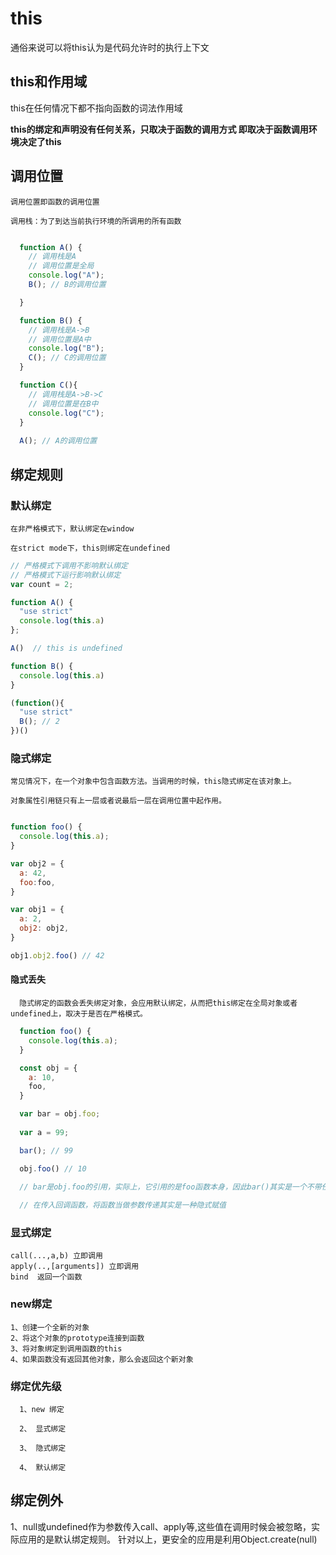 # this
  
  通俗来说可以将this认为是代码允许时的执行上下文

  ## this和作用域
  
  this在任何情况下都不指向函数的词法作用域

  **this的绑定和声明没有任何关系，只取决于函数的调用方式
    即取决于函数调用环境决定了this**

  ## 调用位置

    调用位置即函数的调用位置

    调用栈：为了到达当前执行环境的所调用的所有函数

  ```js

    function A() {
      // 调用栈是A
      // 调用位置是全局
      console.log("A");
      B(); // B的调用位置

    }

    function B() {
      // 调用栈是A->B
      // 调用位置是A中
      console.log("B");
      C(); // C的调用位置
    }

    function C(){
      // 调用栈是A->B->C
      // 调用位置是在B中
      console.log("C");
    }
    
    A(); // A的调用位置
  ```

  ## 绑定规则

   ### 默认绑定

    在非严格模式下，默认绑定在window
    
    在strict mode下，this则绑定在undefined

  ```js
  // 严格模式下调用不影响默认绑定
  // 严格模式下运行影响默认绑定
  var count = 2;

  function A() {
    "use strict"
    console.log(this.a)
  };
  
  A()  // this is undefined

  function B() {
    console.log(this.a)
  }
  
  (function(){
    "use strict"
    B(); // 2
  })()
  ```

  ### 隐式绑定

    常见情况下，在一个对象中包含函数方法。当调用的时候，this隐式绑定在该对象上。

    对象属性引用链只有上一层或者说最后一层在调用位置中起作用。

  ```js

  function foo() {
    console.log(this.a);
  }

  var obj2 = {
    a: 42,
    foo:foo,
  }

  var obj1 = {
    a: 2,
    obj2: obj2,
  }

  obj1.obj2.foo() // 42

  ```
  #### 隐式丢失

      隐式绑定的函数会丢失绑定对象，会应用默认绑定，从而把this绑定在全局对象或者undefined上，取决于是否在严格模式。

  ```js
    function foo() {
      console.log(this.a);
    }

    const obj = {
      a: 10,
      foo,
    }

    var bar = obj.foo;
    
    var a = 99;

    bar(); // 99

    obj.foo() // 10

    // bar是obj.foo的引用，实际上，它引用的是foo函数本身，因此bar()其实是一个不带任何修饰的函数调用，应用了默认绑定。
    
    // 在传入回调函数，将函数当做参数传递其实是一种隐式赋值

  ```    

  ### 显式绑定
        
    call(...,a,b) 立即调用
    apply(..,[arguments]) 立即调用
    bind  返回一个函数

  ### new绑定

    1、创建一个全新的对象
    2、将这个对象的prototype连接到函数
    3、将对象绑定到调用函数的this
    4、如果函数没有返回其他对象，那么会返回这个新对象

  ### 绑定优先级

      1、new 绑定

      2、 显式绑定

      3、 隐式绑定

      4、 默认绑定
  

## 绑定例外

  1、null或undefined作为参数传入call、apply等,这些值在调用时候会被忽略，实际应用的是默认绑定规则。
  针对以上，更安全的应用是利用Object.create(null)

    
    
